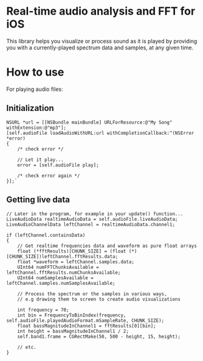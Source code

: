 # Real-time audio analysis and FFT for iOS
This library helps you visualize or process sound as it is played by providing you with a currently-played spectrum data and samples, at any given time.

# How to use
For playing audio files:
## Initialization
    NSURL *url = [[NSBundle mainBundle] URLForResource:@"My Song" withExtension:@"mp3"];
    [self.audioFile loadAudioWithURL:url withCompletionCallback:^(NSError *error)
    {
        /* check error */
        
        // Let it play...
        error = [self.audioFile play];
        
        /* check error again */
    }];`
## Getting live data
    // Later in the program, for example in your update() function...
    LiveAudioData realtimeAudioData = self.audioFile.liveAudioData;
    LiveAudioChannelData leftChannel = realtimeAudioData.channel1;
    
    if (leftChannel.containsData)
    {
        // Get realtime frequencies data and waveform as pure float arrays
        float (*fftResults)[CHUNK_SIZE] = (float (*)[CHUNK_SIZE])leftChannel.fftResults.data;
        float *waveform = leftChannel.samples.data;
        UInt64 numFFTChunksAvailable = leftChannel.fftResults.numChunksAvailable;
        UInt64 numSamplesAvailable = leftChannel.samples.numSamplesAvailable;
        
        // Process the spectrum or the samples in various ways,
        // e.g drawing them to screen to create audio visualizations
        
        int frequency = 70;
        int bin = FrequencyToBinIndex(frequency, self.audioFile.playedAudioFormat.mSampleRate, CHUNK_SIZE);
        float bassMagnitudeInChannel1 = fftResults[0][bin];
        int height = bassMagnitudeInChannel1 / 2;
        self.band1.frame = CGRectMake(50, 500 - height, 15, height);
        
        // etc.
    }

